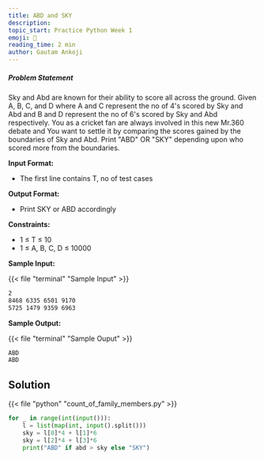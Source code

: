 ```yaml
---
title: ABD and SKY
description:
topic_start: Practice Python Week 1
emoji: 📝
reading_time: 2 min
author: Gautam Ankoji
---
```


##### Problem Statement

Sky and Abd are known for their ability to score all across the ground. Given A, B, C, and D where A and C represent the no of 4's scored by Sky and Abd and B and D represent the no of 6's scored by Sky and Abd respectively. You as a cricket fan are always involved in this new Mr.360 debate and You want to settle it by comparing the scores gained by the boundaries of Sky and Abd. Print "ABD" OR "SKY" depending upon who scored more from the boundaries.

**Input Format:**

* The first line contains T, no of test cases

**Output Format:**

* Print SKY or ABD accordingly

**Constraints:**

* 1 ≤ T ≤ 10
* 1 ≤ A, B, C, D ≤ 10000

**Sample Input:**

{{< file "terminal" "Sample Input" >}}

```md
2
8468 6335 6501 9170
5725 1479 9359 6963
```

**Sample Output:**

{{< file "terminal" "Sample Ouput" >}}

```md
ABD
ABD
```

## Solution

<!-- **Approach:** -->

{{< file "python" "count_of_family_members.py" >}}

```py
for _ in range(int(input())):
    l = list(map(int, input().split()))
    sky = l[0]*4 + l[1]*6
    sky = l[2]*4 + l[3]*6
    print("ABD" if abd > sky else "SKY")

```
